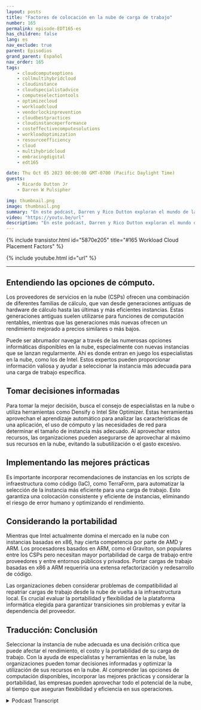 ```yaml
---
layout: posts
title: "Factores de colocación en la nube de carga de trabajo"
number: 165
permalink: episode-EDT165-es
has_children: false
lang: es
nav_exclude: true
parent: Episodios
grand_parent: Español
nav_order: 165
tags:
    - cloudcomputeoptions
    - collmultihybridcloud
    - cloudinstance
    - cloudspecialistadvice
    - computeselectiontools
    - optimizecloud
    - workloadcloud
    - vendorlockinprevention
    - cloudbestpractices
    - cloudinstanceperformance
    - costeffectivecomputesolutions
    - workloadoptimization
    - resourceefficiency
    - cloud
    - multihybridcloud
    - embracingdigital
    - edt165

date: Thu Oct 05 2023 00:00:00 GMT-0700 (Pacific Daylight Time)
guests:
    - Ricardo Dutton Jr
    - Darren W Pulsipher

img: thumbnail.png
image: thumbnail.png
summary: "En este podcast, Darren y Rico Dutton exploran el mundo de las instancias en la nube y los factores a considerar al seleccionar la instancia adecuada para tu carga de trabajo. Discuten las diferentes opciones de cómputo disponibles en la nube, la importancia de encontrar el equilibrio adecuado entre rendimiento y costo, y el papel de los especialistas en la nube en ayudar a las organizaciones a tomar decisiones informadas."
video: "https://youtu.be/url"
description: "En este podcast, Darren y Rico Dutton exploran el mundo de las instancias en la nube y los factores a considerar al seleccionar la instancia adecuada para tu carga de trabajo. Discuten las diferentes opciones de cómputo disponibles en la nube, la importancia de encontrar el equilibrio adecuado entre rendimiento y costo, y el papel de los especialistas en la nube en ayudar a las organizaciones a tomar decisiones informadas."
---
```


<div>
{% include transistor.html id="5870e205" title="#165 Workload Cloud Placement Factors" %}

{% include youtube.html id="url" %}
</div>

---

## Entendiendo las opciones de cómputo.

Los proveedores de servicios en la nube (CSPs) ofrecen una combinación de diferentes familias de cálculo, que van desde generaciones antiguas de hardware de cálculo hasta las últimas y más eficientes instancias. Estas generaciones antiguas suelen utilizarse para funciones de computación rentables, mientras que las generaciones más nuevas ofrecen un rendimiento mejorado a precios similares o más bajos.

Puede ser abrumador navegar a través de las numerosas opciones informáticas disponibles en la nube, especialmente con nuevas instancias que se lanzan regularmente. Ahí es donde entran en juego los especialistas en la nube, como los de Intel. Estos expertos pueden proporcionar información valiosa y ayudar a seleccionar la instancia más adecuada para una carga de trabajo específica.

## Tomar decisiones informadas

Para tomar la mejor decisión, busca el consejo de especialistas en la nube o utiliza herramientas como Densify o Intel Site Optimizer. Estas herramientas aprovechan el aprendizaje automático para analizar las características de una aplicación, el uso de cómputo y las necesidades de red para determinar el tamaño de instancia más adecuado. Al aprovechar estos recursos, las organizaciones pueden asegurarse de aprovechar al máximo sus recursos en la nube, evitando la subutilización o el gasto excesivo.

## Implementando las mejores prácticas

Es importante incorporar recomendaciones de instancias en los scripts de infraestructura como código (IaC), como TerraForm, para automatizar la selección de la instancia más eficiente para una carga de trabajo. Esto garantiza una colocación consistente y eficiente de instancias, eliminando el riesgo de error humano y optimizando el rendimiento.

## Considerando la portabilidad

Mientras que Intel actualmente domina el mercado en la nube con instancias basadas en x86, hay cierta competencia por parte de AMD y ARM. Los procesadores basados en ARM, como el Graviton, son populares entre los CSPs pero necesitan mayor portabilidad de carga de trabajo entre proveedores y entre entornos públicos y privados. Portar cargas de trabajo basadas en x86 a ARM requeriría una extensa refactorización y redesarrollo de código.

Las organizaciones deben considerar problemas de compatibilidad al repatriar cargas de trabajo desde la nube de vuelta a la infraestructura local. Es crucial evaluar la portabilidad y flexibilidad de la plataforma informática elegida para garantizar transiciones sin problemas y evitar la dependencia del proveedor.

## Traducción: Conclusión

Seleccionar la instancia de nube adecuada es una decisión crítica que puede afectar el rendimiento, el costo y la portabilidad de su carga de trabajo. Con la ayuda de especialistas y herramientas en la nube, las organizaciones pueden tomar decisiones informadas y optimizar la utilización de sus recursos en la nube. Al comprender las opciones de computación disponibles, incorporar las mejores prácticas y considerar la portabilidad, las empresas pueden aprovechar todo el potencial de la nube, al tiempo que aseguran flexibilidad y eficiencia en sus operaciones.



<details>
<summary> Podcast Transcript </summary>

<p></p>

</details>
